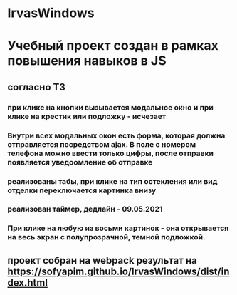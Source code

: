 # IrvasWindows
# Учебный проект создан в рамках повышения навыков в JS

## согласно ТЗ 
### при клике на кнопки вызывается модальное окно и при клике на крестик или подложку - исчезает
### Внутри всех модальных окон есть форма, которая должна отправляется посредством ajax. В поле с номером телефона можно ввести только цифры, после отправки появляется уведоомление об отправке
### реализованы табы, при клике на тип остекления или вид отделки переключается картинка внизу
### реализован таймер, дедлайн - 09.05.2021
### При клике на любую из восьми картинок - она открывается на весь экран с полупрозрачной, темной подложкой.
## проект собран на webpack результат на https://sofyapim.github.io/IrvasWindows/dist/index.html